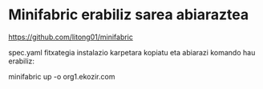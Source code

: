 # Minifabric erabiliz sarea abiaraztea

https://github.com/litong01/minifabric

spec.yaml fitxategia instalazio karpetara kopiatu eta abiarazi komando hau erabiliz:

minifabric up -o org1.ekozir.com
